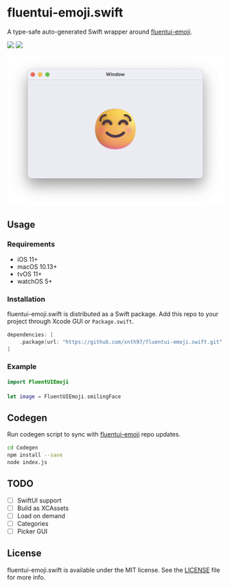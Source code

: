 # fluentui-emoji.swift

A type-safe auto-generated Swift wrapper around [fluentui-emoji](https://github.com/microsoft/fluentui-emoji).

![](https://img.shields.io/badge/License-MIT-green)
![](https://img.shields.io/badge/Platform-iOS%20%7C%20macOS%20%7C%20tvOS%20%7C%20watchOS-blue)

![](/Screenshots/1.png)

## Usage

### Requirements

* iOS 11+
* macOS 10.13+
* tvOS 11+
* watchOS 5+

### Installation

fluentui-emoji.swift is distributed as a Swift package. Add this repo to your project through Xcode GUI or `Package.swift`.

```swift
dependencies: [
    .package(url: "https://github.com/xnth97/fluentui-emoji.swift.git", .upToNextMajor(from: "1.0.0"))
]
```

### Example

```swift
import FluentUIEmoji

let image = FluentUIEmoji.smilingFace
```

## Codegen

Run codegen script to sync with [fluentui-emoji](https://github.com/microsoft/fluentui-emoji) repo updates.

```sh
cd Codegen
npm install --save
node index.js
```

## TODO

- [ ] SwiftUI support
- [ ] Build as XCAssets
- [ ] Load on demand
- [ ] Categories
- [ ] Picker GUI

## License

fluentui-emoji.swift is available under the MIT license. See the [LICENSE](LICENSE) file for more info.
